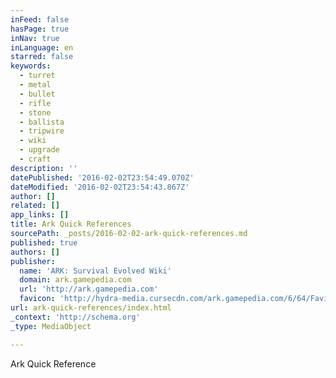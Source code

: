 ```yaml
---
inFeed: false
hasPage: true
inNav: true
inLanguage: en
starred: false
keywords:
  - turret
  - metal
  - bullet
  - rifle
  - stone
  - ballista
  - tripwire
  - wiki
  - upgrade
  - craft
description: ''
datePublished: '2016-02-02T23:54:49.070Z'
dateModified: '2016-02-02T23:54:43.867Z'
author: []
related: []
app_links: []
title: Ark Quick References
sourcePath: _posts/2016-02-02-ark-quick-references.md
published: true
authors: []
publisher:
  name: 'ARK: Survival Evolved Wiki'
  domain: ark.gamepedia.com
  url: 'http://ark.gamepedia.com'
  favicon: 'http://hydra-media.cursecdn.com/ark.gamepedia.com/6/64/Favicon.ico'
url: ark-quick-references/index.html
_context: 'http://schema.org'
_type: MediaObject

---
```

Ark Quick Reference